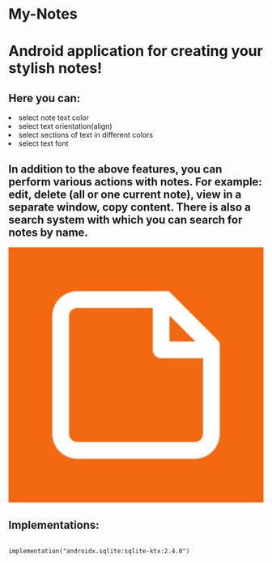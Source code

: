 # My-Notes
<h1>Android application for creating your stylish notes!</h1>

<h2>Here you can:</h2>

<li>select note text color</li>
<li>select text orientation(align)</li>
<li>select sections of text in different colors</li>
<li>select text font</li>

<h2>In addition to the above features, you can perform various actions with notes. For example: edit, delete (all or one current note), view in a separate window, copy content. There is also a search system with which you can search for notes by name.</h2>

![](app_icon.png)

<h2>Implementations:</h2>

##
    implementation("androidx.sqlite:sqlite-ktx:2.4.0")
